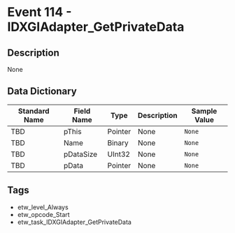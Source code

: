 # Event 114 - IDXGIAdapter_GetPrivateData

## Description
None

## Data Dictionary
|Standard Name|Field Name|Type|Description|Sample Value|
|---|---|---|---|---|
|TBD|pThis|Pointer|None|`None`|
|TBD|Name|Binary|None|`None`|
|TBD|pDataSize|UInt32|None|`None`|
|TBD|pData|Pointer|None|`None`|

## Tags
* etw_level_Always
* etw_opcode_Start
* etw_task_IDXGIAdapter_GetPrivateData